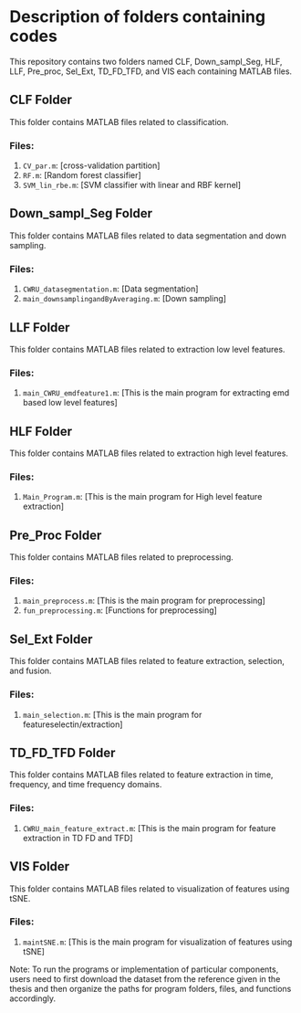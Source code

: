 # Description of folders containing codes

This repository contains two folders named CLF, Down_sampl_Seg, HLF, LLF, Pre_proc, Sel_Ext, TD_FD_TFD, and VIS each containing MATLAB files.

## CLF Folder

This folder contains MATLAB files related to classification. 

### Files:

1. `CV_par.m`: [cross-validation partition]
2. `RF.m`: [Random forest classifier]
3. `SVM_lin_rbe.m`: [SVM classifier with linear and RBF kernel]

## Down_sampl_Seg Folder

This folder contains MATLAB files related to data segmentation and down sampling. 

### Files:

1. `CWRU_datasegmentation.m`: [Data segmentation]
2. `main_downsamplingandByAveraging.m`: [Down sampling]

## LLF Folder

This folder contains MATLAB files related to extraction low level features. 

### Files:

1. `main_CWRU_emdfeature1.m`: [This is the main program for extracting emd based low level features]

   
## HLF Folder

This folder contains MATLAB files related to extraction high level features.

### Files:

1. `Main_Program.m`: [This is the main program for High level feature extraction]

## Pre_Proc Folder

This folder contains MATLAB files related to preprocessing.

### Files:

1. `main_preprocess.m`: [This is the main program for preprocessing]
2. `fun_preprocessing.m`: [Functions for preprocessing]

## Sel_Ext Folder

This folder contains MATLAB files related to feature extraction, selection, and fusion.

### Files:

1. `main_selection.m`: [This is the main program for featureselectin/extraction]

## TD_FD_TFD Folder

This folder contains MATLAB files related to feature extraction in time, frequency, and time frequency domains.

### Files:

1. `CWRU_main_feature_extract.m`: [This is the main program for feature extraction in TD FD and TFD]

## VIS Folder

This folder contains MATLAB files related to visualization of features using tSNE.

### Files:

1. `maintSNE.m`: [This is the main program for visualization of features using tSNE]

Note: To run the programs or implementation of particular components, users need to first download the dataset from the reference given in the thesis and then organize the paths for program folders, files, and functions accordingly.
